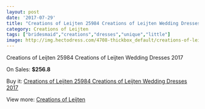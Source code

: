 ```yaml
---
layout: post
date: '2017-07-29'
title: "Creations of Leijten 25984 Creations of Leijten Wedding Dresses 2017"
category: Creations of Leijten
tags: ["bridesmaid","creations","dresses","unique","little"]
image: http://img.hectodress.com/4708-thickbox_default/creations-of-leijten-25984-creations-of-leijten-wedding-dresses-2013.jpg
---
```

Creations of Leijten 25984 Creations of Leijten Wedding Dresses 2017

On Sales: **$256.8**
<a href="https://www.hectodress.com/creations-of-leijten/2382-creations-of-leijten-25984-creations-of-leijten-wedding-dresses-2013.html"><amp-img layout="responsive" width="600" height="600" src="//img.hectodress.com/4708-thickbox_default/creations-of-leijten-25984-creations-of-leijten-wedding-dresses-2013.jpg" alt="Creations of Leijten 25984 Creations of Leijten Wedding Dresses 2017 0" /></a>
<a href="https://www.hectodress.com/creations-of-leijten/2382-creations-of-leijten-25984-creations-of-leijten-wedding-dresses-2013.html"><amp-img layout="responsive" width="600" height="600" src="//img.hectodress.com/4709-thickbox_default/creations-of-leijten-25984-creations-of-leijten-wedding-dresses-2013.jpg" alt="Creations of Leijten 25984 Creations of Leijten Wedding Dresses 2017 1" /></a>

Buy it: [Creations of Leijten 25984 Creations of Leijten Wedding Dresses 2017](https://www.hectodress.com/creations-of-leijten/2382-creations-of-leijten-25984-creations-of-leijten-wedding-dresses-2013.html "Creations of Leijten 25984 Creations of Leijten Wedding Dresses 2017")

View more: [Creations of Leijten](https://www.hectodress.com/40-creations-of-leijten "Creations of Leijten")